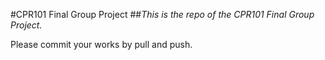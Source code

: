 #CPR101 Final Group Project
##*This is the repo of the CPR101 Final Group Project.*

Please commit your works by pull and push.
